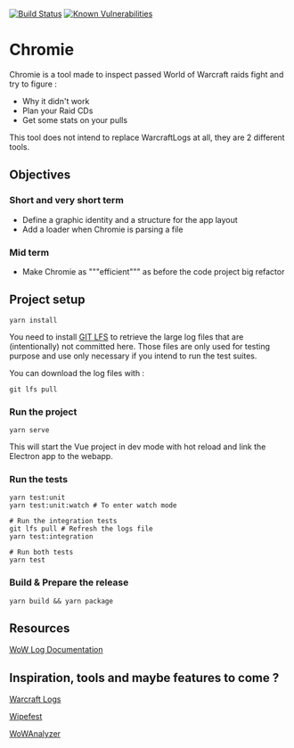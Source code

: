 [![Build Status](https://travis-ci.org/Kaijiro/chromie.svg?branch=master)](https://travis-ci.org/Kaijiro/chromie)
[![Known Vulnerabilities](https://snyk.io//test/github/Kaijiro/chromie/badge.svg?targetFile=package.json)](https://snyk.io//test/github/Kaijiro/chromie?targetFile=package.json)

# Chromie

Chromie is a tool made to inspect passed World of Warcraft raids fight and try to figure :
- Why it didn't work
- Plan your Raid CDs
- Get some stats on your pulls

This tool does not intend to replace WarcraftLogs at all, they are 2 different tools.

## Objectives

### Short and very short term
- Define a graphic identity and a structure for the app layout
- Add a loader when Chromie is parsing a file

### Mid term
- Make Chromie as """efficient""" as before the code project big refactor

## Project setup
```shell script
yarn install
```

You need to install [GIT LFS](https://git-lfs.github.com/) to retrieve the large log files that are (intentionally) 
not committed here. Those files are only used for testing purpose and use only necessary if you intend to run the test
suites.

You can download the log files with :
```shell script
git lfs pull
```

### Run the project 
```shell script
yarn serve
```

This will start the Vue project in dev mode with hot reload and link the Electron app
to the webapp.

### Run the tests
```shell script
yarn test:unit
yarn test:unit:watch # To enter watch mode

# Run the integration tests
git lfs pull # Refresh the logs file 
yarn test:integration

# Run both tests
yarn test
```

### Build & Prepare the release

```shell script
yarn build && yarn package
```

## Resources

[WoW Log Documentation](https://wow.gamepedia.com/COMBAT_LOG_EVENT)

## Inspiration, tools and maybe features to come ?

[Warcraft Logs](https://www.warcraftlogs.com/)

[Wipefest](https://www.wipefest.gg/)

[WoWAnalyzer](https://www.wowanalyzer.com/)
